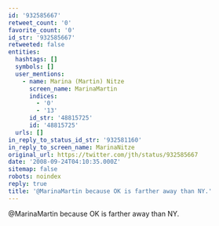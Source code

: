 ```yaml
---
id: '932585667'
retweet_count: '0'
favorite_count: '0'
id_str: '932585667'
retweeted: false
entities:
  hashtags: []
  symbols: []
  user_mentions:
    - name: Marina (Martin) Nitze
      screen_name: MarinaMartin
      indices:
        - '0'
        - '13'
      id_str: '48815725'
      id: '48815725'
  urls: []
in_reply_to_status_id_str: '932581160'
in_reply_to_screen_name: MarinaNitze
original_url: https://twitter.com/jth/status/932585667
date: '2008-09-24T04:10:35.000Z'
sitemap: false
robots: noindex
reply: true
title: '@MarinaMartin because OK is farther away than NY.'
---
```


@MarinaMartin because OK is farther away than NY.